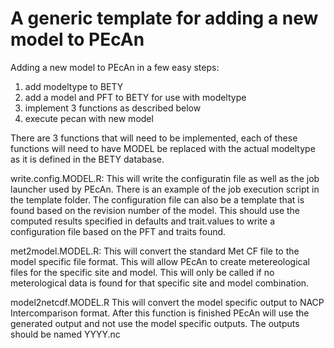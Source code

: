A generic template for adding a new model to PEcAn
==========================================================================

Adding a new model to PEcAn in a few easy steps:
1) add modeltype to BETY
2) add a model and PFT to BETY for use with modeltype
3) implement 3 functions as described below
4) execute pecan with new model

There are 3 functions that will need to be implemented, each of these
functions will need to have MODEL be replaced with the actual modeltype as
it is defined in the BETY database.

write.config.MODEL.R:
 This will write the configuratin file as well as the job launcher used by
 PEcAn. There is an example of the job execution script in the template
 folder. The configuration file can also be a template that is found based
 on the revision number of the model. This should use the computed results
 specified in defaults and trait.values to write a configuration file
 based on the PFT and traits found.

met2model.MODEL.R:
 This will convert the standard Met CF file to the model specific file
 format. This will allow PEcAn to create metereological files for the
 specific site and model. This will only be called if no meterological
 data is found for that specific site and model combination.

model2netcdf.MODEL.R
 This will convert the model specific output to NACP Intercomparison
 format. After this function is finished PEcAn will use the generated
 output and not use the model specific outputs. The outputs should be
 named YYYY.nc
